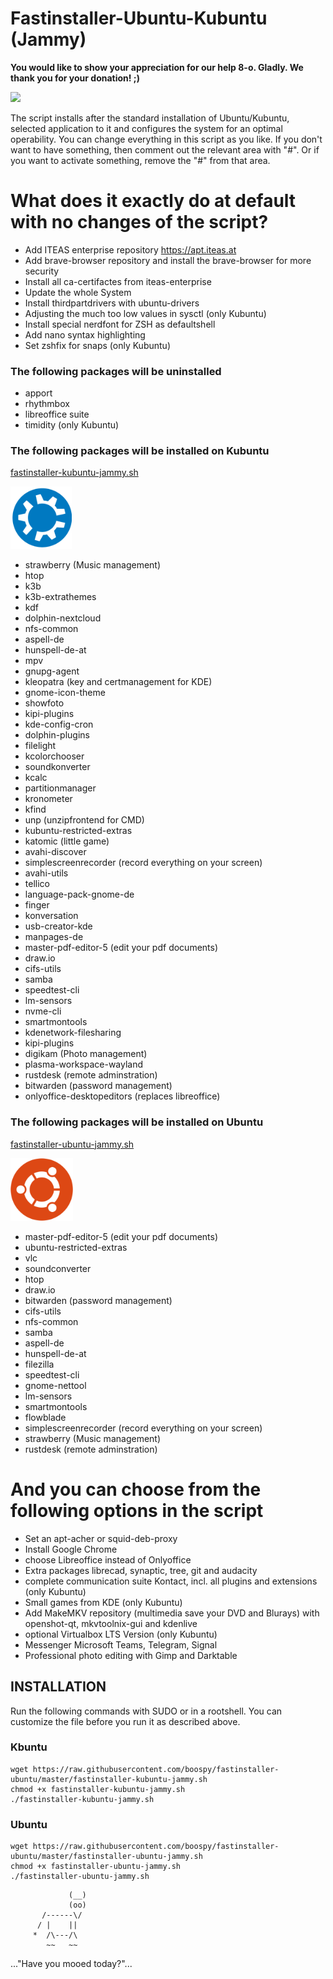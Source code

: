 Fastinstaller-Ubuntu-Kubuntu (Jammy)
====================================

**You would like to show your appreciation for our help 8-o. Gladly. We thank you for your donation! ;)**

<a href="https://www.paypal.com/donate/?hosted_button_id=JTFYJYVH37MNE">
  <img src="https://www.paypalobjects.com/en_US/i/btn/btn_donate_LG.gif">
</a>

The script installs after the standard installation of Ubuntu/Kubuntu, selected application to it and configures the system for an optimal operability. You can change everything in this script as you like. If you don't want to have something, then comment out the relevant area with "#". Or if you want to activate something, remove the "#" from that area.

# What does it exactly do at default with no changes of the script?

  * Add ITEAS enterprise repository https://apt.iteas.at
  * Add brave-browser repository and install the brave-browser for more security
  * Install all ca-certifactes from iteas-enterprise
  * Update the whole System
  * Install thirdpartdrivers with ubuntu-drivers
  * Adjusting the much too low values in sysctl (only Kubuntu)
  * Install special nerdfont for ZSH as defaultshell
  * Add nano syntax highlighting
  * Set zshfix for snaps (only Kubuntu)

### The following packages will be uninstalled
  
  * apport
  * rhythmbox
  * libreoffice suite
  * timidity (only Kubuntu)
  
### The following packages will be installed on Kubuntu
[fastinstaller-kubuntu-jammy.sh](https://github.com/boospy/fastinstaller-ubuntu/blob/master/fastinstaller-kubuntu-jammy.sh)

<img src="https://raw.githubusercontent.com/boospy/fastinstaller-ubuntu/master/kubuntu-installer.png" width="" height="100">

  * strawberry (Music management)
  * htop
  * k3b
  * k3b-extrathemes
  * kdf
  * dolphin-nextcloud
  * nfs-common
  * aspell-de
  * hunspell-de-at
  * mpv
  * gnupg-agent
  * kleopatra (key and certmanagement for KDE)
  * gnome-icon-theme
  * showfoto
  * kipi-plugins
  * kde-config-cron
  * dolphin-plugins
  * filelight
  * kcolorchooser
  * soundkonverter
  * kcalc
  * partitionmanager
  * kronometer
  * kfind
  * unp (unzipfrontend for CMD)
  * kubuntu-restricted-extras
  * katomic (little game)
  * avahi-discover
  * simplescreenrecorder (record everything on your screen)
  * avahi-utils
  * tellico
  * language-pack-gnome-de
  * finger
  * konversation
  * usb-creator-kde
  * manpages-de
  * master-pdf-editor-5  (edit your pdf documents)
  * draw.io
  * cifs-utils
  * samba
  * speedtest-cli
  * lm-sensors
  * nvme-cli
  * smartmontools
  * kdenetwork-filesharing
  * kipi-plugins
  * digikam (Photo management)
  * plasma-workspace-wayland
  * rustdesk (remote adminstration)
  * bitwarden (password management)
  * onlyoffice-desktopeditors (replaces libreoffice)

### The following packages will be installed on Ubuntu
[fastinstaller-ubuntu-jammy.sh](https://github.com/boospy/fastinstaller-ubuntu/blob/master/fastinstaller-ubuntu-jammy.sh)
  
<img src="https://raw.githubusercontent.com/boospy/fastinstaller-ubuntu/master/ubuntu-installer.png" width="" height="100"> 
  
  * master-pdf-editor-5  (edit your pdf documents)
  * ubuntu-restricted-extras
  * vlc
  * soundconverter
  * htop
  * draw.io
  * bitwarden (password management)
  * cifs-utils
  * nfs-common
  * samba
  * aspell-de
  * hunspell-de-at
  * filezilla
  * speedtest-cli
  * gnome-nettool
  * lm-sensors
  * smartmontools
  * flowblade
  * simplescreenrecorder  (record everything on your screen)
  * strawberry (Music management)
  * rustdesk (remote adminstration)
  
# And you can choose from the following options in the script

  * Set an apt-acher or squid-deb-proxy
  * Install Google Chrome
  * choose Libreoffice instead of Onlyoffice
  * Extra packages librecad, synaptic, tree, git and audacity
  * complete communication suite Kontact, incl. all plugins and extensions (only Kubuntu)
  * Small games from KDE (only Kubuntu)
  * Add MakeMKV repository (multimedia save your DVD and Blurays) with openshot-qt,  mkvtoolnix-gui and kdenlive
  * optional Virtualbox LTS Version (only Kubuntu)
  * Messenger Microsoft Teams, Telegram, Signal
  * Professional photo editing with Gimp and Darktable


INSTALLATION
------------

Run the following commands with SUDO or in a rootshell. You can customize the file before you run it as described above.

### Kbuntu

~~~
wget https://raw.githubusercontent.com/boospy/fastinstaller-ubuntu/master/fastinstaller-kubuntu-jammy.sh
chmod +x fastinstaller-kubuntu-jammy.sh
./fastinstaller-kubuntu-jammy.sh
~~~

### Ubuntu

~~~
wget https://raw.githubusercontent.com/boospy/fastinstaller-ubuntu/master/fastinstaller-ubuntu-jammy.sh
chmod +x fastinstaller-ubuntu-jammy.sh
./fastinstaller-ubuntu-jammy.sh
~~~

  
                 (__) 
                 (oo) 
           /------\/ 
          / |    ||   
         *  /\---/\ 
            ~~   ~~   
..."Have you mooed today?"...
